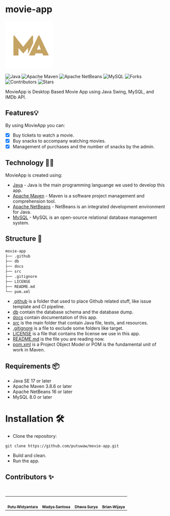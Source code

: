 # movie-app

<img src="https://github.com/putuwaw/movie-app/blob/main/src/main/resources/logo%20warna.png" width="150px;" alt="Logo MovieApp"/>

![Java](https://img.shields.io/badge/Java-ED8B00?style=for-the-badge&logo=java&logoColor=white)
![Apache Maven](https://img.shields.io/badge/apache_maven-C71A36?style=for-the-badge&logo=apachemaven&logoColor=white)
![Apache NetBeans](https://img.shields.io/badge/apache%20netbeans-1B6AC6?style=for-the-badge&logo=apache%20netbeans%20IDE&logoColor=white)
![MySQL](https://img.shields.io/badge/MySQL-005C84?style=for-the-badge&logo=mysql&logoColor=white)
![Forks](https://img.shields.io/github/forks/putuwaw/movie-app?style=for-the-badge)
![Contributors](https://img.shields.io/github/contributors/putuwaw/movie-app?style=for-the-badge)
![Stars](https://img.shields.io/github/stars/putuwaw/movie-app?style=for-the-badge)

MovieApp is Desktop Based Movie App using Java Swing, MySQL, and IMDb API.

## Features💡
By using MovieApp you can:
- [x] Buy tickets to watch a movie.
- [x] Buy snacks to accompany watching movies.
- [x] Management of purchases and the number of snacks by the admin.

## Technology 👨‍💻
MovieApp is created using:
- [Java](https://www.java.com/) - Java is the main programming languange we used to develop this app.
- [Apache Maven](https://maven.apache.org/) - Maven is a software project management and comprehension tool.
- [Apache NetBeans](https://netbeans.apache.org/) - NetBeans is an integrated development environment for Java.
- [MySQL](https://www.mysql.com/) - MySQL is an open-source relational database management system.

## Structure 📂
```
movie-app
├── .github
├── db
├── docs
├── src
├── .gitignore
├── LICENSE
├── README.md
└── pom.xml
```
- [.github](.github/) is a folder that used to place Github related stuff, like issue template and CI pipeline.
- [db](db/) contain the database schema and the database dump.
- [docs](docs/) contain documentation of this app.
- [src](src/) is the main folder that contain Java file, tests, and resources.
- [.gitignore](.gitignore) is a file to exclude some folders like target.
- [LICENSE](LICENSE) is a file that contains the license we use in this app.
- [README.md](README.md) is the file you are reading now.
- [pom.xml](pom.xml) is a Project Object Model or POM is the fundamental unit of work in Maven.

## Requirements 📦
- Java SE 17 or later
- Apache Maven 3.8.6 or later
- Apache NetBeans 16 or later
- MySQL 8.0 or later

# Installation 🛠️
- Clone the repository:
```
git clone https://github.com/putuwaw/movie-app.git
```
- Build and clean.
- Run the app.

## Contributors ✨
<br>
<table align="center">
  <tr>
    <td align="center"><a href="https://github.com/putuwaw"><img src="https://avatars.githubusercontent.com/u/90038606?v=4" width="150px;" alt=""/><br><sub><b>Putu Widyantara</b></sub></td> 
    <td align="center"><a href="https://github.com/madya-dev"><img src="https://avatars.githubusercontent.com/u/84718700?v=4" width="150px;" alt=""/><br><sub><b>Madya Santosa</b></sub></td> 
    <td align="center"><a href="https://github.com/kamisama27"><img src="https://avatars.githubusercontent.com/u/64056781?v=4" width="150px;" alt=""/><br><sub><b>Dheva Surya</b></sub></td>
    <td align="center"><a href="https://github.com/igbnbrian"><img src="https://avatars.githubusercontent.com/u/107297250?v=4" width="150px;" alt=""/><br><sub><b>Brian Wijaya</b></sub></td>
  </tr>
</table>
